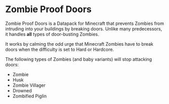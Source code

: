 Zombie Proof Doors
==================

Zombie Proof Doors is a Datapack for Minecraft that prevents Zombies from intruding
into your buildings by breaking doors. Unlike many predecessors, it handles **all**
types of door-busting Zombies.

It works by calming the odd urge that Minecraft Zombies have to break doors when
the difficulty is set to Hard or Hardcore.

The following types of Zombies (and baby variants) will stop attacking doors:

* Zombie
* Husk
* Zombie Villager
* Drowned
* Zombified Piglin
